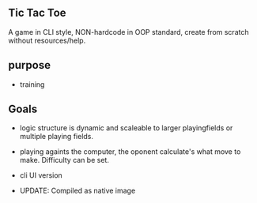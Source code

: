 ## Tic Tac Toe

A game in CLI style, NON-hardcode in OOP standard, create from scratch without resources/help.

## purpose
- training

## Goals
- logic structure is dynamic and scaleable to larger playingfields or multiple playing fields.
- playing againts the computer, the oponent calculate's what move to make. Difficulty can be set.
- cli UI version


- UPDATE: Compiled as native image
